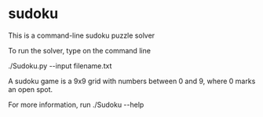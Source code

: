 # sudoku

This is a command-line sudoku puzzle solver 

To run the solver, type on the command line

  ./Sudoku.py --input filename.txt

A sudoku game is a 9x9 grid with numbers between 0 and 9, where 0 marks an open spot.

For more information, run ./Sudoku --help
